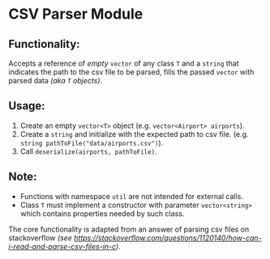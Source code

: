 # **CSV Parser Module**  
## Functionality:
Accepts a reference of _empty_ `vector` of any class `T` and a `string` that indicates the path to the csv file to be parsed, fills the passed `vector` with parsed data _(aka `T` objects)_.

## Usage:
1. Create an empty `vector<T>` object (e.g. `vector<Airport> airports`).
2. Create a `string` and initialize with the expected path to csv file. (e.g. `string pathToFile("data/airports.csv")`).
3. Call `deserialize(airports, pathToFile)`.  

## Note:
- Functions with namespace `util` are not intended for external calls.
- Class `T` must implement a constructor with parameter `vector<string>` which contains properties needed by such class.


The core functionality is adapted from an answer of parsing csv files on stackoverflow _(see https://stackoverflow.com/questions/1120140/how-can-i-read-and-parse-csv-files-in-c)_.